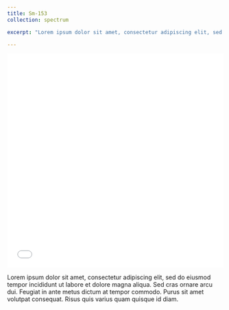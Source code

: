 ```yaml
---
title: Sm-153
collection: spectrum

excerpt: "Lorem ipsum dolor sit amet, consectetur adipiscing elit, sed do eiusmod tempor incididunt ut labore et dolore magna aliqua. Sed cras ornare arcu dui. Feugiat in ante metus dictum at tempor commodo. Purus sit amet volutpat consequat. Risus quis varius quam quisque id diam."

---
```


<iframe width="100%" height="500" src="/assets/spectra/Sm-153.html" title="Sm-153 gamma spectrum" frameborder="0" allowfullscreen></iframe>

Lorem ipsum dolor sit amet, consectetur adipiscing elit, sed do eiusmod tempor incididunt ut labore et dolore magna aliqua. Sed cras ornare arcu dui. Feugiat in ante metus dictum at tempor commodo. Purus sit amet volutpat consequat. Risus quis varius quam quisque id diam.


